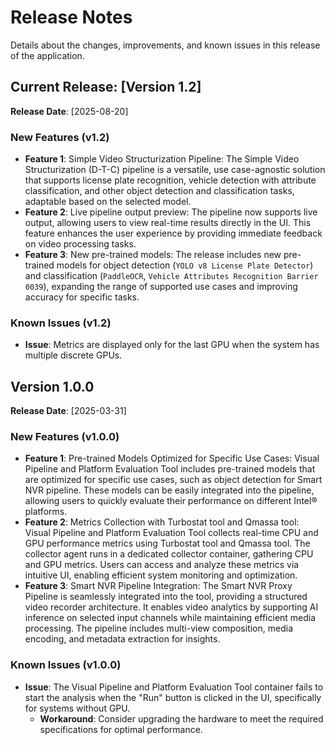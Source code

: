 <!--
# How to Use This Template

1. **Purpose**:
   - Summarize new features, improvements, bug fixes, and known issues for each release.
   - Help developers quickly understand updates and adapt workflows accordingly.

2. **Content Customization**:
   - Replace placeholders (e.g., `[Version X.X.X]`, `[YYYY-MM-DD]`, `<description>`) with specific release details.
   - Refer to the user stories in comments to understand what information developers expect to find.

3. **Style Guidelines**:
   - Use bullet points and concise descriptions for clarity.
   - Organize changes by category: New Features, Improvements, Bug Fixes, and Known Issues.
   - Use active voice and developer-focused language.
   - Follow the **Microsoft Developer Writing Style Guide**.

4. **GitHub Copilot Tool Can Help**:
   - **For Style Adherence**:
     - This template specifys the style guide to be followed, ask GitHub Copilot tool to check.
     - GitHub Copilot tool can generate suggestions in line with the specified writing style.
   - **To Validate Content Completeness**:
     - The template includes in comments the user stories and acceptance criteria to be fulfilled by its content in each section. GitHub Copilot tool can check if you have included all required information.
5. **Validation**:
   - Verify all details, links, and formatting before publishing.
   - Ensure that descriptions are accurate and actionable.

-->

# Release Notes

Details about the changes, improvements, and known issues in this release of the application.

## Current Release: [Version 1.2]
**Release Date**: [2025-08-20]

### New Features (v1.2)

- **Feature 1**: Simple Video Structurization Pipeline: The Simple Video Structurization (D-T-C) pipeline is a versatile, use case-agnostic solution that supports license plate recognition, vehicle detection with attribute classification, and other object detection and classification tasks, adaptable based on the selected model.
- **Feature 2**: Live pipeline output preview: The pipeline now supports live output, allowing users to view real-time results directly in the UI. This feature enhances the user experience by providing immediate feedback on video processing tasks.
- **Feature 3**: New pre-trained models: The release includes new pre-trained models for object detection (`YOLO v8 License Plate Detector`) and classification (`PaddleOCR`, `Vehicle Attributes Recognition Barrier 0039`), expanding the range of supported use cases and improving accuracy for specific tasks.

### Known Issues (v1.2)

- **Issue**: Metrics are displayed only for the last GPU when the system has multiple discrete GPUs.

## Version 1.0.0
**Release Date**: [2025-03-31]

### New Features (v1.0.0)
<!--
**Guidelines for New Features**:
1. **What to Include**:
   - Summarize new capabilities introduced in this release.
   - Highlight how these features help developers or solve common challenges.
   - Link to relevant guides or instructions for using the feature.
2. **Example**:
   - **Feature**: Added multi-camera configuration support.
     - **Benefit**: Enables developers to monitor larger areas in real-time.
     - [Learn More](./how-to-customize.md)
-->

- **Feature 1**: Pre-trained Models Optimized for Specific Use Cases: Visual Pipeline and Platform Evaluation Tool includes pre-trained models that are optimized for specific use cases, such as object detection for Smart NVR pipeline. These models can be easily integrated into the pipeline, allowing users to quickly evaluate their performance on different Intel® platforms.
- **Feature 2**: Metrics Collection with Turbostat tool and Qmassa tool: Visual Pipeline and Platform Evaluation Tool collects real-time CPU and GPU performance metrics using Turbostat tool and Qmassa tool. The collector agent runs in a dedicated collector container, gathering CPU and GPU metrics. Users can access and analyze these metrics via intuitive UI, enabling efficient system monitoring and optimization.
- **Feature 3**: Smart NVR Pipeline Integration: The Smart NVR Proxy Pipeline is seamlessly integrated into the tool, providing a structured video recorder architecture. It enables video analytics by supporting AI inference on selected input channels while maintaining efficient media processing. The pipeline includes multi-view composition, media encoding, and metadata extraction for insights.



### Known Issues (v1.0.0)

- **Issue**: The Visual Pipeline and Platform Evaluation Tool container fails to start the analysis when the "Run" button is clicked in the UI, specifically for systems without GPU.
  - **Workaround**: Consider upgrading the hardware to meet the required specifications for optimal performance.

